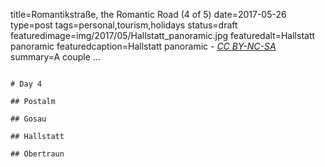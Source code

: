 title=Romantikstraße, the Romantic Road (4 of 5)
date=2017-05-26
type=post
tags=personal,tourism,holidays
status=draft
featuredimage=img/2017/05/Hallstatt_panoramic.jpg
featuredalt=Hallstatt panoramic
featuredcaption=Hallstatt panoramic - <a href="http://creativecommons.org/licenses/by-nc-sa/3.0/"><i>CC BY-NC-SA</i></a>
summary=A couple ...
~~~~~~

# Day 4

## Postalm

## Gosau

## Hallstatt

## Obertraun
